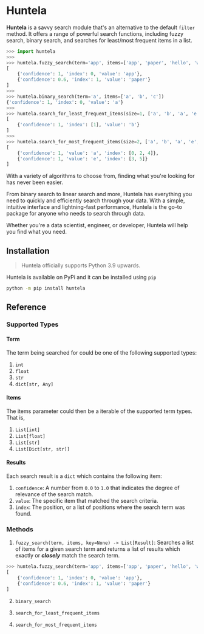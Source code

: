 # Huntela
**Huntela** is a savvy search module that's an alternative to the default `filter` method. It offers a range of powerful search functions, including fuzzy search, binary search, and searches for least/most frequent items in a list.

```python
>>> import huntela
>>> 
>>> huntela.fuzzy_search(term='app', items=['app', 'paper', 'hello', 'world'])
[
    {'confidence': 1, 'index': 0, 'value': 'app'},
    {'confidence': 0.6, 'index': 1, 'value': 'paper'}
]
>>> 
>>> huntela.binary_search(term='a', items=['a', 'b', 'c'])
{'confidence': 1, 'index': 0, 'value': 'a'}
>>> 
>>> huntela.search_for_least_frequent_items(size=1, ['a', 'b', 'a', 'e', 'a', 'e'])
[
    {'confidence': 1, 'index': [1], 'value': 'b'}
]
>>> 
>>> huntela.search_for_most_frequent_items(size=2, ['a', 'b', 'a', 'e', 'a', 'e'])
[
    {'confidence': 1, 'value': 'a', 'index': [0, 2, 4]},
    {'confidence': 1, 'value': 'e', 'index': [3, 5]}
]
```

With a variety of algorithms to choose from, finding what you're looking for has never been easier.

From binary search to linear search and more, Huntela has everything you need to 
quickly and efficiently search through your data. With a simple, intuitive interface
and lightning-fast performance, Huntela is the go-to package for anyone who needs to search through data.

Whether you're a data scientist, engineer, or  developer, Huntela will help you find what you need.

## Installation

> Huntela officially supports Python 3.9 upwards. 

Huntela is available on PyPi and it can be installed using `pip`

```bash
python -m pip install huntela
```

## Reference

### Supported Types

#### Term

The term being searched for could be one of the following supported types:

1. `int`
2. `float`
3. `str`
4. `dict[str, Any]`

#### Items

The items parameter could then be a iterable of the supported term types. That is,

1. `List[int]`
2. `List[float]`
3. `List[str]`
4. `List[Dict[str, str]]`

#### Results

Each search result is a `dict` which contains the following item:

1. `confidence`: A number from `0.0` to `1.0` that indicates the degree of relevance of the search match.
2. `value`: The specific item that matched the search criteria.
3. `index`: The position, or a list of positions where the search term was found.

### Methods

1. `fuzzy_search(term, items, key=None) -> List[Result]`: Searches a list of items for a given search term and returns a list of results which exactly or ***closely*** match the search term.

```python
>>> huntela.fuzzy_search(term='app', items=['app', 'paper', 'hello', 'world'])
[
    {'confidence': 1, 'index': 0, 'value': 'app'},
    {'confidence': 0.6, 'index': 1, 'value': 'paper'}
]
```

2. `binary_search`

3. `search_for_least_frequent_items`

4. `search_for_most_frequent_items`
